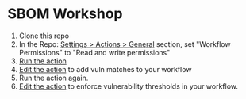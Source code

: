 # SBOM Workshop

1. Clone this repo
2. In the Repo: [Settings > Actions > General](settings/actions) section, set "Workflow Permissions" to "Read and write permissions"
3. [Run the action](actions/workflows/syft-demo.yaml)
4. [Edit the action](blob/main/.github/workflows/syft-demo.yaml) to add vuln matches to your workflow
5. Run the action again.
6. [Edit the action](blob/main/.github/workflows/syft-demo.yaml) to enforce vulnerability thresholds in your workflow.
